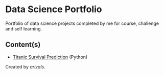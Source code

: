 # Data Science Portfolio
Portfolio of data science projects completed by me for course, challenge and self learning.

## Content(s)
* [Titanic Survival Prediction](https://github.com/arizals/data-science-portfolio/blob/master/titanic_survival_prediction/Titanic%20Survival%20Prediction.ipynb) (Python)

Created by *arizals*.
